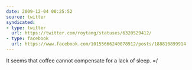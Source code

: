 ```yaml
---
date: 2009-12-04 00:25:52
source: twitter
syndicated:
- type: twitter
  url: https://twitter.com/roytang/statuses/6320529412/
- type: facebook
  url: https://www.facebook.com/10155666240078912/posts/188810899914
---
```


It seems that coffee cannot compensate for a lack of sleep. =/
